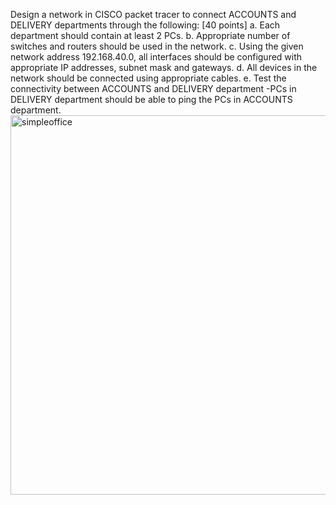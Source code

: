 Design a network in CISCO packet tracer to connect ACCOUNTS and DELIVERY departments through the following: [40 points]
a. Each department should contain at least 2 PCs.
b. Appropriate number of switches and routers should be used in the network.
c. Using the given network address 192.168.40.0, all interfaces should be configured with appropriate IP addresses, subnet mask and gateways.
d. All devices in the network should be connected using appropriate cables.
e. Test the connectivity between ACCOUNTS and DELIVERY department -PCs in DELIVERY department should be able to ping the PCs in ACCOUNTS department.
<img width="1220" height="607" alt="simpleoffice" src="https://github.com/user-attachments/assets/78e83bc4-6844-4876-9b29-32b5378de5c7" />
